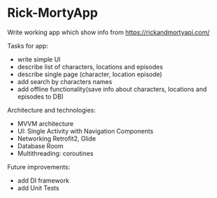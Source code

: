 # Rick-MortyApp

Write working app which show info from https://rickandmortyapi.com/

Tasks for app:
- write simple UI
- describe list of characters, locations and episodes
- describe single page (character, location episode)
- add search by characters names
- add offline functionality(save info about characters, locations and episodes to DB)

Architecture and technologies:
- MVVM architecture
- UI: Single Activity with Navigation Components
- Networking Retrofit2, Glide
- Database Room
- Multithreading: сoroutines

Future improvements:
- add DI framework
- add Unit Tests
